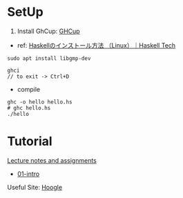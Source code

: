# SetUp

1. Install GhCup: [GHCup](https://www.haskell.org/ghcup/#)
  - ref: [Haskellのインストール方法 （Linux）｜Haskell Tech](https://haskell-tech.nkhn37.net/haskell-install-linux/)
  ```
  sudo apt install libgmp-dev
  ```

```shell
ghci
// to exit -> Ctrl+D
```

- compile

```shell
ghc -o hello hello.hs
# ghc hello.hs
./hello
```

# Tutorial

[Lecture notes and assignments](https://www.seas.upenn.edu/~cis1940/spring13/lectures.html)

- [01-intro](https://www.seas.upenn.edu/~cis1940/spring13/lectures/01-intro.html)

Useful Site: [Hoogle](https://hoogle.haskell.org/)

